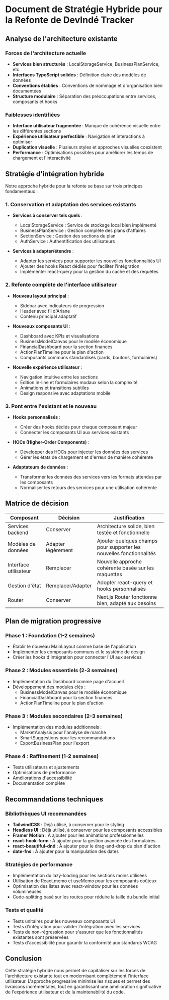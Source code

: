 # Document de Stratégie Hybride pour la Refonte de DevIndé Tracker

## Analyse de l'architecture existante

### Forces de l'architecture actuelle
- **Services bien structurés** : LocalStorageService, BusinessPlanService, etc.
- **Interfaces TypeScript solides** : Définition claire des modèles de données
- **Conventions établies** : Conventions de nommage et d'organisation bien documentées
- **Structure modulaire** : Séparation des préoccupations entre services, composants et hooks

### Faiblesses identifiées
- **Interface utilisateur fragmentée** : Manque de cohérence visuelle entre les différentes sections
- **Expérience utilisateur perfectible** : Navigation et interactions à optimiser
- **Duplication visuelle** : Plusieurs styles et approches visuelles coexistent
- **Performance** : Optimisations possibles pour améliorer les temps de chargement et l'interactivité

## Stratégie d'intégration hybride

Notre approche hybride pour la refonte se base sur trois principes fondamentaux :

### 1. Conservation et adaptation des services existants

- **Services à conserver tels quels** :
  - LocalStorageService : Service de stockage local bien implémenté
  - BusinessPlanService : Gestion complète des plans d'affaires
  - SectionService : Gestion des sections du plan
  - AuthService : Authentification des utilisateurs

- **Services à adapter/étendre** :
  - Adapter les services pour supporter les nouvelles fonctionnalités UI
  - Ajouter des hooks React dédiés pour faciliter l'intégration
  - Implémenter react-query pour la gestion du cache et des requêtes

### 2. Refonte complète de l'interface utilisateur

- **Nouveau layout principal** :
  - Sidebar avec indicateurs de progression
  - Header avec fil d'Ariane
  - Contenu principal adaptatif

- **Nouveaux composants UI** :
  - Dashboard avec KPIs et visualisations
  - BusinessModelCanvas pour le modèle économique
  - FinancialDashboard pour la section finances
  - ActionPlanTimeline pour le plan d'action
  - Composants communs standardisés (cards, boutons, formulaires)

- **Nouvelle expérience utilisateur** :
  - Navigation intuitive entre les sections
  - Édition in-line et formulaires modaux selon la complexité
  - Animations et transitions subtiles
  - Design responsive avec adaptations mobile

### 3. Pont entre l'existant et le nouveau

- **Hooks personnalisés** :
  - Créer des hooks dédiés pour chaque composant majeur
  - Connecter les composants UI aux services existants

- **HOCs (Higher-Order Components)** :
  - Développer des HOCs pour injecter les données des services
  - Gérer les états de chargement et d'erreur de manière cohérente

- **Adaptateurs de données** :
  - Transformer les données des services vers les formats attendus par les composants
  - Normaliser les retours des services pour une utilisation cohérente

## Matrice de décision

| Composant | Décision | Justification |
|-----------|----------|---------------|
| Services backend | Conserver | Architecture solide, bien testée et fonctionnelle |
| Modèles de données | Adapter légèrement | Ajouter quelques champs pour supporter les nouvelles fonctionnalités |
| Interface utilisateur | Remplacer | Nouvelle approche cohérente basée sur les maquettes |
| Gestion d'état | Remplacer/Adapter | Adopter react-query et hooks personnalisés |
| Router | Conserver | Next.js Router fonctionne bien, adapté aux besoins |

## Plan de migration progressive

### Phase 1 : Foundation (1-2 semaines)
- Établir le nouveau MainLayout comme base de l'application
- Implémenter les composants communs et le système de design
- Créer les hooks d'intégration pour connecter l'UI aux services

### Phase 2 : Modules essentiels (2-3 semaines)
- Implémentation du Dashboard comme page d'accueil
- Développement des modules clés :
  - BusinessModelCanvas pour le modèle économique
  - FinancialDashboard pour la section finances
  - ActionPlanTimeline pour le plan d'action

### Phase 3 : Modules secondaires (2-3 semaines)
- Implémentation des modules additionnels :
  - MarketAnalysis pour l'analyse de marché
  - SmartSuggestions pour les recommandations
  - ExportBusinessPlan pour l'export

### Phase 4 : Raffinement (1-2 semaines)
- Tests utilisateurs et ajustements
- Optimisations de performance
- Améliorations d'accessibilité
- Documentation complète

## Recommandations techniques

### Bibliothèques UI recommandées
- **TailwindCSS** : Déjà utilisé, à conserver pour le styling
- **Headless UI** : Déjà utilisé, à conserver pour les composants accessibles
- **Framer Motion** : À ajouter pour les animations professionnelles
- **react-hook-form** : À ajouter pour la gestion avancée des formulaires
- **react-beautiful-dnd** : À ajouter pour le drag-and-drop du plan d'action
- **date-fns** : À ajouter pour la manipulation des dates

### Stratégies de performance
- Implémentation du lazy-loading pour les sections moins utilisées
- Utilisation de React.memo et useMemo pour les composants coûteux
- Optimisation des listes avec react-window pour les données volumineuses
- Code-splitting basé sur les routes pour réduire la taille du bundle initial

### Tests et qualité
- Tests unitaires pour les nouveaux composants UI
- Tests d'intégration pour valider l'intégration avec les services
- Tests de non-régression pour s'assurer que les fonctionnalités existantes sont préservées
- Tests d'accessibilité pour garantir la conformité aux standards WCAG

## Conclusion

Cette stratégie hybride nous permet de capitaliser sur les forces de l'architecture existante tout en modernisant complètement l'interface utilisateur. L'approche progressive minimise les risques et permet des livraisons incrémentales, tout en garantissant une amélioration significative de l'expérience utilisateur et de la maintenabilité du code.
